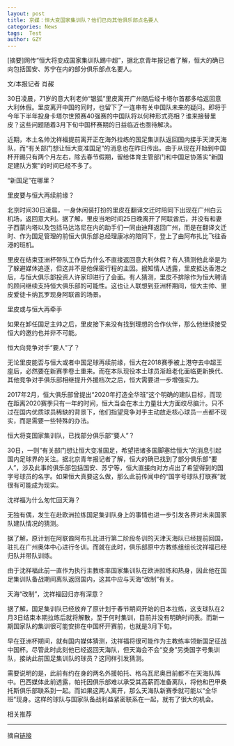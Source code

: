 ```yaml
---
layout: post
title: 京媒：恒大变国家集训队？他们已向其他俱乐部点名要人
categories: News
tags:  Test
author: GZY
---
```


[摘要]网传“恒大将变成国家集训队踢中超”，据北京青年报记者了解，恒大的确已向包括国安、苏宁在内的部分俱乐部点名要人。

文/本报记者 肖赧

30日凌晨，71岁的意大利老帅“银狐”里皮离开广州随后经卡塔尔首都多哈返回意大利休假。里皮离开中国的同时，也留下了一连串有关中国队未来的疑问。即将于今年下半年投身卡塔尔世预赛40强赛的中国队将以何种形式亮相？谁来接替里皮？这些问题随着3月下旬中国杯赛期的日益临近也亟待解决。

近期，本土名帅沈祥福提前离开正在海外拉练的国足集训队返回国内接手天津天海队，而“有关部门想让恒大变准国足”的消息也在昨日传出。由于从现在开始到中国杯开踢只有两个月左右，除去春节假期，留给体育主管部门和中国足协落实“新国足建队方案”的时间已经不多了。

“新国足”在哪里？

里皮要与恒大再续前缘？

北京时间30日凌晨，一身休闲装打扮的里皮在翻译文迁时陪同下出现在广州白云机场，返回意大利。据了解，里皮当地时间25日晚离开了阿联酋后，并没有和妻子西蒙内塔以及包括马达洛尼在内的助手们一同由迪拜返回广州，而是在翻译文迁时、作为国足管理的前恒大俱乐部总经理康冰的陪同下，登上了由阿布扎比飞往香港的班机。

里皮在结束亚洲杯带队工作后为什么不直接返回意大利休假？有人猜测他此举是为了躲避媒体追逐，但这并不是他保密行程的主因。据知情人透露，里皮抵达香港之后，与恒大俱乐部投资人许家印进行了会面。有人猜测，里皮不排除作为恒大聘请的顾问继续支持恒大俱乐部的可能性。这也让人联想到亚洲杯期间，恒大主帅、里皮爱徒卡纳瓦罗现身阿联酋的场景。

里皮或与恒大再牵手

如果在卸任国足主帅之后，里皮接下来没有找到理想的合作伙伴，那么他继续接受恒大的邀约也并非不可能。

恒大向竞争对手“要人”了？

无论里皮能否与恒大或者中国足球再续前缘，恒大在2018赛季被上港夺去中超王座后，必然要在新赛季卷土重来。而在本队现役本土球员渐趋老化面临更新换代、其他竞争对手俱乐部相继提升外援档次之后，恒大需要进一步增强实力。

2017年2月，恒大俱乐部曾提出“2020年打造全华班”这个明确的建队目标，而现在距离2020赛季只有一年的时间，恒大当会在本土力量壮大方面绞尽脑汁。只不过在国内优质球员稀缺的背景下，他们指望竞争对手主动放走核心球员一点都不现实，而是需要一些特殊的办法。

恒大将变国家集训队，已找部分俱乐部“要人”？

30日，一则“有关部门想让恒大变准国足，希望把诸多国脚塞给恒大”的消息引起国内足球界的关注。据北京青年报记者了解，恒大的确已找到了部分俱乐部“要人”，涉及此事的俱乐部包括国安、苏宁等，恒大直接向对方点出了希望得到的国字号球员的名字。如果恒大真要这么做，那么此前传闻中的“国字号球队打联赛”就很有可能成为现实。

沈祥福为什么匆忙回天海？

无独有偶，发生在赴欧洲拉练国足集训队身上的事情也进一步引发各界对未来国家队建队情况的猜测。

据了解，原计划在阿联酋阿布扎比进行第二阶段冬训的天津天海队已经提前回国，驻扎在广州奥体中心进行冬训。而就在此时，俱乐部原中方教练组组长沈祥福已经归队并带队训练。

由于沈祥福此前一直作为执行主教练率国家集训队在欧洲拉练和热身，因此他在国足集训队备战期间离队返回国内，这其中应与天海“改制”有关。

天海“改制”，沈祥福回归亦有深意？

据了解，国足集训队已经放弃了原计划于春节期间开始的日本拉练，这支球队在2月3日结束本期拉练后就将解散，至于何时集训，目前并没有明确时间表。而新一期国家队的集训很可能安排在中国杯开赛前，也就是3月下旬。

早在亚洲杯期间，就有国内媒体猜测，沈祥福将很可能作为主教练率领新国足征战中国杯。尽管此时此刻他已经返回天海队，但天海会不会“变身”另类国字号集训队，接纳此前国足集训队的球员？这同样引发猜测。

需要说明的是，此前有约在身的两名外援帕托、格乌瓦尼奥目前都不在天海队阵中。巴西媒体此前透露，帕托因俱乐部难以承受其高薪而准备离队，将他和巴甲桑托斯俱乐部联系到一起。而如果这两人离开，那么天海队新赛季就可能以“全华班”现身。这样的球队与国家队备战利益紧密联系在一起，就有了很大的机会。

相关推荐

*****

摘自[链接](http://sports.qq.com/a/20190131/002636.htm)